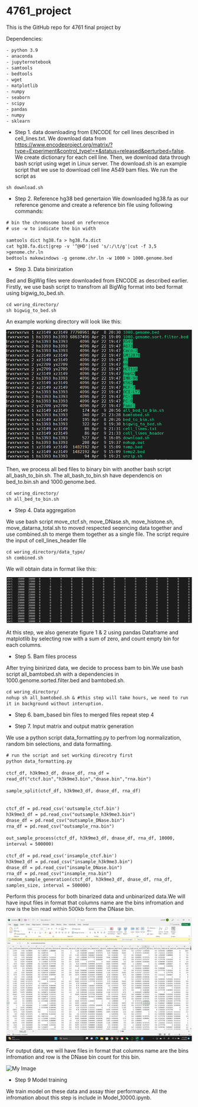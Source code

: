 # 4761_project


This is the GitHub repo for 4761 final project by

Dependencies:
```
- python 3.9
- anaconda
- jupyternotebook
- samtools 
- bedtools 
- wget 
- matplotlib 
- numpy
- seaborn 
- scipy
- pandas
- numpy
- sklearn
```



- Step 1. data downloading from ENCODE for cell lines described in cell_lines.txt. We download data from https://www.encodeproject.org/matrix/?type=Experiment&control_type!=*&status=released&perturbed=false. We create dictionary for each cell line. Then, we download data through bash script using wget in Linux server. The download.sh is an example script that we use to download cell line A549 bam files. We run the script as 

```
sh download.sh
```

- Step 2. Reference hg38 bed genertaion
We downloaded hg38.fa as our reference genome and create a reference bin file using following commands:

```
# bin the chromosome based on reference 
# use -w to indicate the bin width

samtools dict hg38.fa > hg38.fa.dict
cat hg38.fa.dict|grep -v '^@HD'|sed 's/:/\t/g'|cut -f 3,5 >genome.chr.ln
bedtools makewindows -g genome.chr.ln -w 1000 > 1000.genome.bed
```


- Step 3. Data binirization

Bed and BigWig files were downloaded from ENCODE as described earlier. Firstly, we use bash script to transfrom all BigWig format into bed format using bigwig_to_bed.sh. 
 
```
cd woring_directory/ 
sh bigwig_to_bed.sh
```

An example working directory will look like this:

![My Image](Images/Sample_directory.png)



Then, we process all bed files to binary bin with another bash script all_bash_to_bin.sh. The all_bash_to_bin.sh have dependencis on bed_to.bin.sh and 1000.genome.bed.

```
cd woring_directory/ 
sh all_bed_to_bin.sh
```


- Step 4. Data aggregation

We use bash script move_ctcf.sh, move_DNase.sh, move_histone.sh, move_datarna_total.sh to moved respected seqencing data together and use combined.sh to merge them together as a single file. The script require the input of cell_lines_header file


```
cd woring_directory/data_type/
sh combined.sh
```

We will obtain data in format like this: 


![My Image](Images/Combined_file.png)

At this step, we also generate figure 1 & 2 using pandas Dataframe and matplotlib by selecting row with a sum of zero, and count empty bin for each columns.

- Step 5. Bam files process 

After trying binirized data, we decide to process bam to bin.We use bash script all_bamtobed.sh with a dependencies in 1000.genome.sorted.filter.bed and bamtobed.sh.  


```
cd woring_directory/
nohup sh all_bamtobed.sh & #this step will take hours, we need to run it in background without interuption.
```

- Step 6. bam_based bin files to merged files
repeat step 4  

- Step 7. Input matrix and output matrix generation

We use a python script data_formatting.py to perfrom log normalization, random bin selections, and data formatting. 


```
# run the script and set working direcotry first
python data_formatting.py

ctcf_df, h3k9me3_df, dnase_df, rna_df = read_df("ctcf.bin","h3k9me3.bin","dnase.bin","rna.bin")
    
sample_split(ctcf_df, h3k9me3_df, dnase_df, rna_df)
    

ctcf_df = pd.read_csv('outsample_ctcf.bin')
h3k9me3_df = pd.read_csv("outsample_h3k9me3.bin")
dnase_df = pd.read_csv("outsample_DNase.bin")
rna_df = pd.read_csv("outsample_rna.bin")
 
out_sample_process(ctcf_df, h3k9me3_df, dnase_df, rna_df, 10000, interval = 500000) 
    
ctcf_df = pd.read_csv('insample_ctcf.bin')
h3k9me3_df = pd.read_csv("insample_h3k9me3.bin")
dnase_df = pd.read_csv("insample_DNase.bin")
rna_df = pd.read_csv("insample_rna.bin")
random_sample_generation(ctcf_df, h3k9me3_df, dnase_df, rna_df, samples_size, interval = 500000)

```

Perform this process for both binarized data and unbinarized data.We will have input files in format that columns name are the bins infromation and row is the bin read within 500kb form the DNase bin. 



![My Image](Images/CTCF_Sample.png)



For output data, we will have files in format that columns name are the bins infromation and row is the DNase bin count for this bin. 

![My Image](Images/DNase_Sample.png)

- Step 9 Model training

We train model on these data and assay thier performance. All the infromation about this step is include in Model_10000.ipynb. 


















